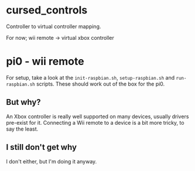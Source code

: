 # cursed_controls
Controller to virtual controller mapping.

For now;
wii remote -> virtual xbox controller

# pi0 - wii remote

For setup, take a look at the `init-raspbian.sh`, `setup-raspbian.sh` and `run-raspbian.sh` scripts.
These should work out of the box for the pi0.

## But why?

An Xbox controller is really well supported on many devices, usually drivers pre-exist for it.
Connecting a Wii remote to a device is a bit more tricky, to say the least.

## I still don't get why

I don't either, but I'm doing it anyway.
